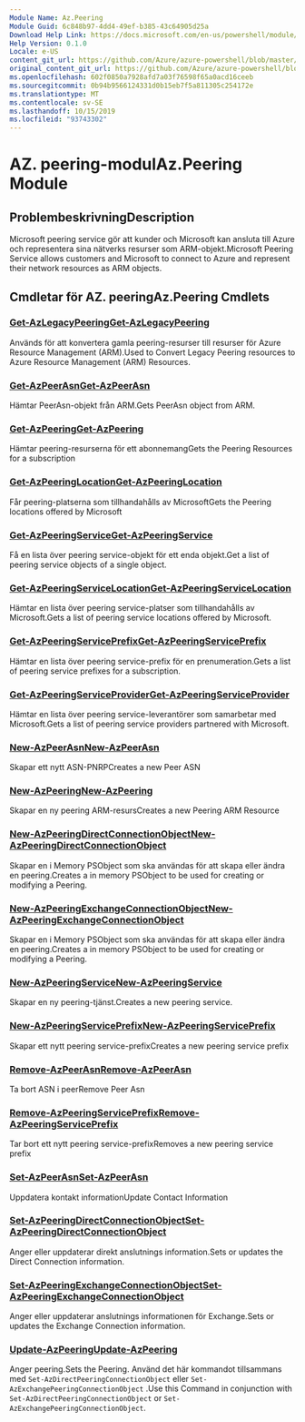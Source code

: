 ```yaml
---
Module Name: Az.Peering
Module Guid: 6c848b97-4dd4-49ef-b385-43c64905d25a
Download Help Link: https://docs.microsoft.com/en-us/powershell/module/az.peering.md
Help Version: 0.1.0
Locale: e-US
content_git_url: https://github.com/Azure/azure-powershell/blob/master/src/Peering/Peering/help/Az.Peering.md
original_content_git_url: https://github.com/Azure/azure-powershell/blob/master/src/Peering/Peering/help/Az.Peering.md
ms.openlocfilehash: 602f0850a7928afd7a03f76598f65a0acd16ceeb
ms.sourcegitcommit: 0b94b9566124331d0b15eb7f5a811305c254172e
ms.translationtype: MT
ms.contentlocale: sv-SE
ms.lasthandoff: 10/15/2019
ms.locfileid: "93743302"
---
```

# <span data-ttu-id="41a30-101">AZ. peering-modul</span><span class="sxs-lookup"><span data-stu-id="41a30-101">Az.Peering Module</span></span>
## <span data-ttu-id="41a30-102">Problembeskrivning</span><span class="sxs-lookup"><span data-stu-id="41a30-102">Description</span></span>
<span data-ttu-id="41a30-103">Microsoft peering service gör att kunder och Microsoft kan ansluta till Azure och representera sina nätverks resurser som ARM-objekt.</span><span class="sxs-lookup"><span data-stu-id="41a30-103">Microsoft Peering Service allows customers and Microsoft to connect to Azure and represent their network resources as ARM objects.</span></span>

## <span data-ttu-id="41a30-104">Cmdletar för AZ. peering</span><span class="sxs-lookup"><span data-stu-id="41a30-104">Az.Peering Cmdlets</span></span>
### [<span data-ttu-id="41a30-105">Get-AzLegacyPeering</span><span class="sxs-lookup"><span data-stu-id="41a30-105">Get-AzLegacyPeering</span></span>](Get-AzLegacyPeering.md)
<span data-ttu-id="41a30-106">Används för att konvertera gamla peering-resurser till resurser för Azure Resource Management (ARM).</span><span class="sxs-lookup"><span data-stu-id="41a30-106">Used to Convert Legacy Peering resources to Azure Resource Management (ARM) Resources.</span></span> 

### [<span data-ttu-id="41a30-107">Get-AzPeerAsn</span><span class="sxs-lookup"><span data-stu-id="41a30-107">Get-AzPeerAsn</span></span>](Get-AzPeerAsn.md)
<span data-ttu-id="41a30-108">Hämtar PeerAsn-objekt från ARM.</span><span class="sxs-lookup"><span data-stu-id="41a30-108">Gets PeerAsn object from ARM.</span></span>

### [<span data-ttu-id="41a30-109">Get-AzPeering</span><span class="sxs-lookup"><span data-stu-id="41a30-109">Get-AzPeering</span></span>](Get-AzPeering.md)
<span data-ttu-id="41a30-110">Hämtar peering-resurserna för ett abonnemang</span><span class="sxs-lookup"><span data-stu-id="41a30-110">Gets the Peering Resources for a subscription</span></span>

### [<span data-ttu-id="41a30-111">Get-AzPeeringLocation</span><span class="sxs-lookup"><span data-stu-id="41a30-111">Get-AzPeeringLocation</span></span>](Get-AzPeeringLocation.md)
<span data-ttu-id="41a30-112">Får peering-platserna som tillhandahålls av Microsoft</span><span class="sxs-lookup"><span data-stu-id="41a30-112">Gets the Peering locations offered by Microsoft</span></span>

### [<span data-ttu-id="41a30-113">Get-AzPeeringService</span><span class="sxs-lookup"><span data-stu-id="41a30-113">Get-AzPeeringService</span></span>](Get-AzPeeringService.md)
<span data-ttu-id="41a30-114">Få en lista över peering service-objekt för ett enda objekt.</span><span class="sxs-lookup"><span data-stu-id="41a30-114">Get a list of peering service objects of a single object.</span></span>

### [<span data-ttu-id="41a30-115">Get-AzPeeringServiceLocation</span><span class="sxs-lookup"><span data-stu-id="41a30-115">Get-AzPeeringServiceLocation</span></span>](Get-AzPeeringServiceLocation.md)
<span data-ttu-id="41a30-116">Hämtar en lista över peering service-platser som tillhandahålls av Microsoft.</span><span class="sxs-lookup"><span data-stu-id="41a30-116">Gets a list of peering service locations offered by Microsoft.</span></span>

### [<span data-ttu-id="41a30-117">Get-AzPeeringServicePrefix</span><span class="sxs-lookup"><span data-stu-id="41a30-117">Get-AzPeeringServicePrefix</span></span>](Get-AzPeeringServicePrefix.md)
<span data-ttu-id="41a30-118">Hämtar en lista över peering service-prefix för en prenumeration.</span><span class="sxs-lookup"><span data-stu-id="41a30-118">Gets a list of peering service prefixes for a subscription.</span></span>

### [<span data-ttu-id="41a30-119">Get-AzPeeringServiceProvider</span><span class="sxs-lookup"><span data-stu-id="41a30-119">Get-AzPeeringServiceProvider</span></span>](Get-AzPeeringServiceProvider.md)
<span data-ttu-id="41a30-120">Hämtar en lista över peering service-leverantörer som samarbetar med Microsoft.</span><span class="sxs-lookup"><span data-stu-id="41a30-120">Gets a list of peering service providers partnered with Microsoft.</span></span>

### [<span data-ttu-id="41a30-121">New-AzPeerAsn</span><span class="sxs-lookup"><span data-stu-id="41a30-121">New-AzPeerAsn</span></span>](New-AzPeerAsn.md)
<span data-ttu-id="41a30-122">Skapar ett nytt ASN-PNRP</span><span class="sxs-lookup"><span data-stu-id="41a30-122">Creates a new Peer ASN</span></span> 

### [<span data-ttu-id="41a30-123">New-AzPeering</span><span class="sxs-lookup"><span data-stu-id="41a30-123">New-AzPeering</span></span>](New-AzPeering.md)
<span data-ttu-id="41a30-124">Skapar en ny peering ARM-resurs</span><span class="sxs-lookup"><span data-stu-id="41a30-124">Creates a new Peering ARM Resource</span></span>

### [<span data-ttu-id="41a30-125">New-AzPeeringDirectConnectionObject</span><span class="sxs-lookup"><span data-stu-id="41a30-125">New-AzPeeringDirectConnectionObject</span></span>](New-AzPeeringDirectConnectionObject.md)
<span data-ttu-id="41a30-126">Skapar en i Memory PSObject som ska användas för att skapa eller ändra en peering.</span><span class="sxs-lookup"><span data-stu-id="41a30-126">Creates a in memory PSObject to be used for creating or modifying a Peering.</span></span>

### [<span data-ttu-id="41a30-127">New-AzPeeringExchangeConnectionObject</span><span class="sxs-lookup"><span data-stu-id="41a30-127">New-AzPeeringExchangeConnectionObject</span></span>](New-AzPeeringExchangeConnectionObject.md)
<span data-ttu-id="41a30-128">Skapar en i Memory PSObject som ska användas för att skapa eller ändra en peering.</span><span class="sxs-lookup"><span data-stu-id="41a30-128">Creates a in memory PSObject to be used for creating or modifying a Peering.</span></span>

### [<span data-ttu-id="41a30-129">New-AzPeeringService</span><span class="sxs-lookup"><span data-stu-id="41a30-129">New-AzPeeringService</span></span>](New-AzPeeringService.md)
<span data-ttu-id="41a30-130">Skapar en ny peering-tjänst.</span><span class="sxs-lookup"><span data-stu-id="41a30-130">Creates a new peering service.</span></span>

### [<span data-ttu-id="41a30-131">New-AzPeeringServicePrefix</span><span class="sxs-lookup"><span data-stu-id="41a30-131">New-AzPeeringServicePrefix</span></span>](New-AzPeeringServicePrefix.md)
<span data-ttu-id="41a30-132">Skapar ett nytt peering service-prefix</span><span class="sxs-lookup"><span data-stu-id="41a30-132">Creates a new peering service prefix</span></span>

### [<span data-ttu-id="41a30-133">Remove-AzPeerAsn</span><span class="sxs-lookup"><span data-stu-id="41a30-133">Remove-AzPeerAsn</span></span>](Remove-AzPeerAsn.md)
<span data-ttu-id="41a30-134">Ta bort ASN i peer</span><span class="sxs-lookup"><span data-stu-id="41a30-134">Remove Peer Asn</span></span>

### [<span data-ttu-id="41a30-135">Remove-AzPeeringServicePrefix</span><span class="sxs-lookup"><span data-stu-id="41a30-135">Remove-AzPeeringServicePrefix</span></span>](Remove-AzPeeringServicePrefix.md)
<span data-ttu-id="41a30-136">Tar bort ett nytt peering service-prefix</span><span class="sxs-lookup"><span data-stu-id="41a30-136">Removes a new peering service prefix</span></span>

### [<span data-ttu-id="41a30-137">Set-AzPeerAsn</span><span class="sxs-lookup"><span data-stu-id="41a30-137">Set-AzPeerAsn</span></span>](Set-AzPeerAsn.md)
<span data-ttu-id="41a30-138">Uppdatera kontakt information</span><span class="sxs-lookup"><span data-stu-id="41a30-138">Update Contact Information</span></span>

### [<span data-ttu-id="41a30-139">Set-AzPeeringDirectConnectionObject</span><span class="sxs-lookup"><span data-stu-id="41a30-139">Set-AzPeeringDirectConnectionObject</span></span>](Set-AzPeeringDirectConnectionObject.md)
<span data-ttu-id="41a30-140">Anger eller uppdaterar direkt anslutnings information.</span><span class="sxs-lookup"><span data-stu-id="41a30-140">Sets or updates the Direct Connection information.</span></span> 

### [<span data-ttu-id="41a30-141">Set-AzPeeringExchangeConnectionObject</span><span class="sxs-lookup"><span data-stu-id="41a30-141">Set-AzPeeringExchangeConnectionObject</span></span>](Set-AzPeeringExchangeConnectionObject.md)
<span data-ttu-id="41a30-142">Anger eller uppdaterar anslutnings informationen för Exchange.</span><span class="sxs-lookup"><span data-stu-id="41a30-142">Sets or updates the Exchange Connection information.</span></span> 

### [<span data-ttu-id="41a30-143">Update-AzPeering</span><span class="sxs-lookup"><span data-stu-id="41a30-143">Update-AzPeering</span></span>](Update-AzPeering.md)
<span data-ttu-id="41a30-144">Anger peering.</span><span class="sxs-lookup"><span data-stu-id="41a30-144">Sets the Peering.</span></span> <span data-ttu-id="41a30-145">Använd det här kommandot tillsammans med `Set-AzDirectPeeringConnectionObject` eller `Set-AzExchangePeeringConnectionObject` .</span><span class="sxs-lookup"><span data-stu-id="41a30-145">Use this Command in conjunction with `Set-AzDirectPeeringConnectionObject` or `Set-AzExchangePeeringConnectionObject`.</span></span>

